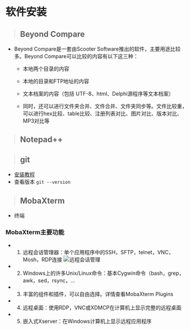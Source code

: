 # 软件安装

> ## Beyond Compare 
- Beyond Compare是一套由Scooter Software推出的软件，主要用途比较多。Beyond Compare可以比较的内容有以下这三种：
  - 本地两个目录的内容

  - 本地的目录和FTP地址的内容
    
  - 文本档案的内容（包括 UTF-8、html、Delphi源程序等文本档案）
  
  - 同时，还可以进行文件夹合并、文件合并、文件夹同步等。文件比较重，可以进行hex比较、table比较、注册列表对比、图片对比、版本对比、MP3对比等

> ## Notepad++


> ## git

- [安装教程](https://blog.csdn.net/wdh1994115/article/details/104916177)
- 查看版本 ```git --version```

> ## MobaXterm
- 终端

### MobaXterm主要功能
- 1. 远程会话管理器：单个应用程序中的SSH，SFTP，telnet，VNC，Mosh，RDP连接
![远程会话管理](https://img2018.cnblogs.com/blog/774327/201901/774327-20190111221725208-1355107434.png)
- 2. Windows上的许多Unix/Linux命令：基本Cygwin命令（bash，grep，awk，sed，rsync，...
- 3. 丰富的组件和插件，可以自由选择。详情查看MobaXterm Plugins
- 4. 远程桌面：使用RDP，VNC或XDMCP在计算机上显示完整的远程桌面
- 5. 嵌入式Xserver：在Windows计算机上显示远程应用程序

